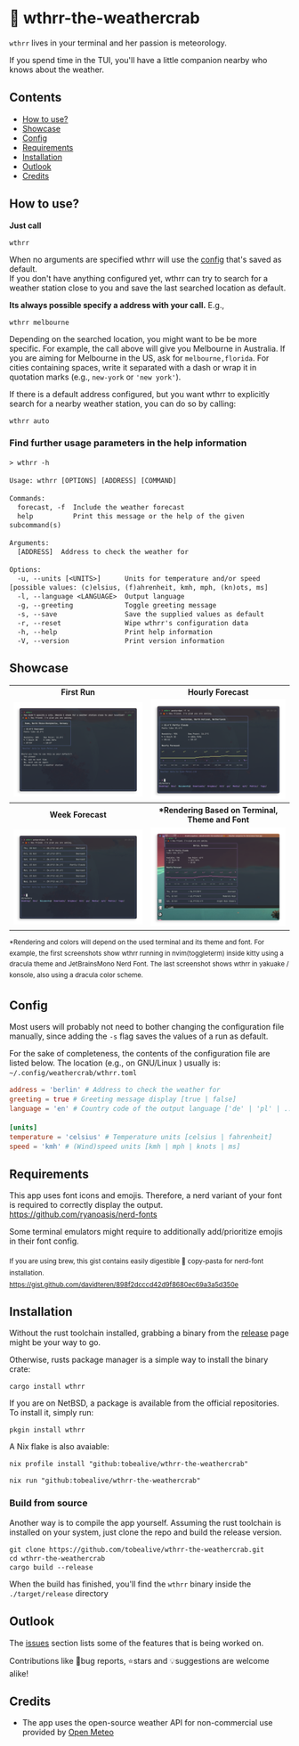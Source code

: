 # 🦀 wthrr-the-weathercrab

`wthrr` lives in your terminal and her passion is meteorology.

If you spend time in the TUI, you'll have a little companion nearby who knows about the weather.

## Contents

-  [How to use?](https://github.com/tobealive/wthrr-the-weathercrab#how-to-use)
-  [Showcase](https://github.com/tobealive/wthrr-the-weathercrab#showcase)
-  [Config](https://github.com/tobealive/wthrr-the-weathercrab#config)
-  [Requirements](https://github.com/tobealive/wthrr-the-weathercrab#requirements)
-  [Installation](https://github.com/tobealive/wthrr-the-weathercrab#installation)
-  [Outlook](https://github.com/tobealive/wthrr-the-weathercrab#outlook)
-  [Credits](https://github.com/tobealive/wthrr-the-weathercrab#credits)

## How to use?

**Just call**

```
wthrr
```

When no arguments are specified wthrr will use the [config](https://github.com/tobealive/wthrr-the-weathercrab#config) that's saved as default.<br>
If you don't have anything configured yet, wthrr can try to search for a weather station close to you and save the last searched location as default.

**Its always possible specify a address with your call.** E.g.,

```
wthrr melbourne
```

Depending on the searched location, you might want to be be more specific.
For example, the call above will give you Melbourne in Australia. If you are aiming for Melbourne in the US, ask for `melbourne,florida`.
For cities containing spaces, write it separated with a dash or wrap it in quotation marks (e.g., `new-york` or `'new york'`).

If there is a default address configured, but you want wthrr to explicitly search for a nearby weather station, you can do so by calling:

```
wthrr auto
```

### Find further usage parameters in the help information

```
> wthrr -h

Usage: wthrr [OPTIONS] [ADDRESS] [COMMAND]

Commands:
  forecast, -f  Include the weather forecast
  help          Print this message or the help of the given subcommand(s)

Arguments:
  [ADDRESS]  Address to check the weather for

Options:
  -u, --units [<UNITS>]      Units for temperature and/or speed [possible values: (c)elsius, (f)ahrenheit, kmh, mph, (kn)ots, ms]
  -l, --language <LANGUAGE>  Output language
  -g, --greeting             Toggle greeting message
  -s, --save                 Save the supplied values as default
  -r, --reset                Wipe wthrr's configuration data
  -h, --help                 Print help information
  -V, --version              Print version information
```

## Showcase

<table>
  <tr>
    <th align="center">First Run</th>
    <th align="center">Hourly Forecast</th>
  </tr>
  <tr>
    <td align="center">
      <img alt="" width="400" src="preview/first-run.png" />
    </td>
    <td align="center">
      <img alt="" width="400" src="preview/hourly.png" />
    </td>
  </tr>
  <tr>
    <th align="center">Week Forecast</th>
    <th align="center">*Rendering Based on Terminal, Theme and Font</th>
  </tr>
  <tr>
    <td align="center">
      <img alt="" width="400" src="preview/week.png" />
    </td>
    <td align="center">
      <img alt="" width="400" src="preview/yakuake.png" />
    </td>
  </tr>
</table>

<sup>\*Rendering and colors will depend on the used terminal and its theme and font.
For example, the first screenshots show wthrr running in nvim(toggleterm) inside kitty using a dracula theme and JetBrainsMono Nerd Font. The last screenshot shows wthrr in yakuake / konsole, also using a dracula color scheme.</sup>

## Config

Most users will probably not need to bother changing the configuration file manually, since adding the `-s` flag saves the values of a run as default.

For the sake of completeness, the contents of the configuration file are listed below.
The location (e.g., on GNU/Linux ) usually is: `~/.config/weathercrab/wthrr.toml`

```toml
address = 'berlin' # Address to check the weather for
greeting = true # Greeting message display [true | false]
language = 'en' # Country code of the output language ['de' | 'pl' | ...]

[units]
temperature = 'celsius' # Temperature units [celsius | fahrenheit]
speed = 'kmh' # (Wind)speed units [kmh | mph | knots | ms]
```

## Requirements

This app uses font icons and emojis. Therefore, a nerd variant of your font is required to correctly display the output.
https://github.com/ryanoasis/nerd-fonts

Some terminal emulators might require to additionally add/prioritize emojis in their font config.

<sub>If you are using brew, this gist contains easily digestible 🍝 copy-pasta for nerd-font installation.<br>
https://gist.github.com/davidteren/898f2dcccd42d9f8680ec69a3a5d350e</sub>

## Installation

Without the rust toolchain installed, grabbing a binary from the [release](https://github.com/tobealive/wthrr-the-weathercrab/releases) page might be your way to go.

Otherwise, rusts package manager is a simple way to install the binary crate:

```
cargo install wthrr
```

If you are on NetBSD, a package is available from the official repositories.
To install it, simply run:

```
pkgin install wthrr
```

A Nix flake is also avaiable:

```
nix profile install "github:tobealive/wthrr-the-weathercrab"
```

```
nix run "github:tobealive/wthrr-the-weathercrab"
```

### Build from source

Another way is to compile the app yourself.
Assuming the rust toolchain is installed on your system, just clone the repo and build the release version.

```
git clone https://github.com/tobealive/wthrr-the-weathercrab.git
cd wthrr-the-weathercrab
cargo build --release
```

When the build has finished, you'll find the `wthrr` binary inside the `./target/release` directory

## Outlook

The [issues](https://github.com/tobealive/wthrr-the-weathercrab/issues) section lists some of the features that is being worked on.

Contributions like 🐛bug reports, ⭐️stars and 💡suggestions are welcome alike!

## Credits

-  The app uses the open-source weather API for non-commercial use provided by [Open Meteo](https://open-meteo.com/en)
